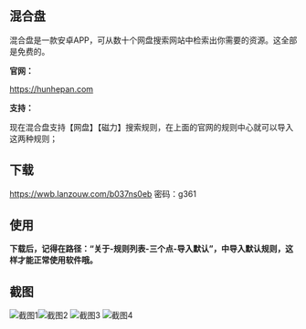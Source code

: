 ## 混合盘

混合盘是一款安卓APP，可从数十个网盘搜索网站中检索出你需要的资源。这全部是免费的。


**官网：**

https://hunhepan.com




**支持：**

现在混合盘支持【网盘】【磁力】搜索规则，在上面的官网的规则中心就可以导入这两种规则；



## 下载

https://wwb.lanzouw.com/b037ns0eb   密码：g361


## 使用

**下载后，记得在路径：“关于-规则列表-三个点-导入默认”，中导入默认规则，这样才能正常使用软件哦。**

## 截图

![截图1](./images/11.png)![截图2](./images/22.png) ![截图3](./images/33.png) ![截图4](./images/44.png)